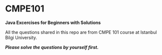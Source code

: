 # CMPE101
**Java Excercises for Beginners with Solutions**

All the questions shared in this repo are from CMPE 101 course at Istanbul Bilgi University.

***Please solve the questions by yourself first.***
